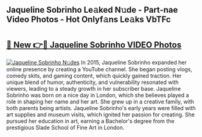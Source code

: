 ## Jaqueline Sobrinho Le𝚊ked N𝚞de - Part-nae Video Photos - Hot Onlyf𝚊ns Le𝚊ks VbTFc

# <h2><a href="http://ac10044.deff.icu/?id=Jaqueline+Sobrinho">🔗 New 👉🔴 Jaqueline Sobrinho VIDEO Photos</a></h2>

[![Jaqueline Sobrinho N𝚞des](https://i.imgur.com/rIISA9y.gif)](http://ac10044.deff.icu/?id=Jaqueline+Sobrinho)
In 2015, Jaqueline Sobrinho expanded her online presence by creating a YouTube channel. She began posting vlogs, comedy skits, and gaming content, which quickly gained traction. Her unique blend of humor, authenticity, and vulnerability resonated with viewers, leading to a steady growth in her subscriber base. Jaqueline Sobrinho was born on a nice day in London, which she believes played a role in shaping her name and her art. She grew up in a creative family, with both parents being artists. Jaqueline Sobrinho's early years were filled with art supplies and museum visits, which ignited her passion for creating. She pursued her education in art, earning a Bachelor's degree from the prestigious Slade School of Fine Art in London.
